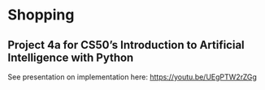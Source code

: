 # Shopping
## Project 4a for CS50’s Introduction to Artificial Intelligence with Python

See presentation on implementation here: 
https://youtu.be/UEgPTW2rZGg
